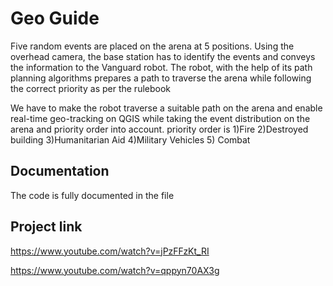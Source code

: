 
# Geo Guide

Five random events are placed on the arena at 5 positions. Using the overhead camera, the base station has to identify the events and conveys the information to the Vanguard robot. The robot, with the help of its path planning algorithms prepares a path to traverse the arena while following the correct priority as per the rulebook

We have to make the robot traverse a suitable path on the arena and enable real-time geo-tracking on QGIS while taking the event distribution on the arena and priority order into account.
priority order is 1)Fire 2)Destroyed building 3)Humanitarian Aid
4)Military Vehicles 5) Combat


## Documentation

The code is fully documented in the file 


## Project link

https://www.youtube.com/watch?v=jPzFFzKt_RI

https://www.youtube.com/watch?v=qppyn70AX3g
